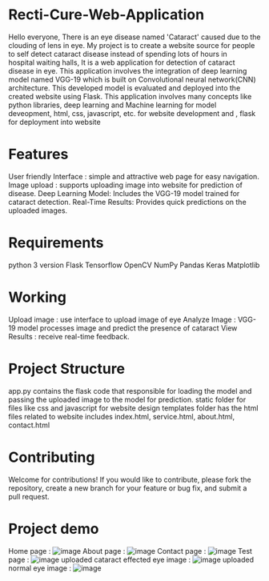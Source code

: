 # Recti-Cure-Web-Application
 Hello everyone, 
 There is an eye disease named 'Cataract' caused due to the clouding of lens in eye. My project is to create a website source for people to self detect cataract disease instead of spending lots of hours in   
 hospital waiting halls,
 It is a web application for detection of cataract disease in eye.
 This application involves the integration of deep learning model named VGG-19 which is built on Convolutional neural network(CNN) architecture.
 This developed model is evaluated and deployed into the created website using Flask.
 This application involves many concepts like python libraries, deep learning and Machine learning for model deveopment, html, css, javascript, etc. for website development and , flask for deployment into website
# Features 
 User friendly Interface : simple and attractive web page for easy navigation.
 Image upload : supports uploading image into website for prediction of disease.
 Deep Learning Model: Includes the VGG-19 model trained for cataract detection.
 Real-Time Results: Provides quick predictions on the uploaded images.

# Requirements
 python 3 version
 Flask
 Tensorflow
 OpenCV
 NumPy
 Pandas
 Keras
 Matplotlib

# Working 
 Upload image : use interface to upload image of eye
 Analyze Image : VGG-19 model processes image and predict the presence of cataract
 View Results : receive real-time feedback.

# Project Structure
 app.py contains the flask code that responsible for loading the model and passing the uploaded image to the model for prediction.
 static folder for files like css and javascript  for website design 
 templates folder has the html files related to website includes index.html, service.html, about.html, contact.html

# Contributing
 Welcome for contributions! If you would like to contribute, please fork the repository, create a new branch for your feature or bug fix, and submit a pull request.

# Project demo
Home page :
![image](https://github.com/user-attachments/assets/6cff8f4f-8764-4027-9019-98c9a8e0ac29)
About page :
![image](https://github.com/user-attachments/assets/80a61ca3-ef51-4358-bd59-fc43899c5984)
Contact page :
![image](https://github.com/user-attachments/assets/15b20f86-7b10-47be-91e6-96d255f8a260)
Test page :
![image](https://github.com/user-attachments/assets/a2735ef1-71e6-4fd8-9319-d73102bfdfcb)
uploaded cataract effected eye image :
![image](https://github.com/user-attachments/assets/5ad70ad6-2f8d-424a-8d39-1ca8e07d2586)
uploaded normal eye image :
![image](https://github.com/user-attachments/assets/3602a16f-1ccf-480e-87be-36a135f19e98)


